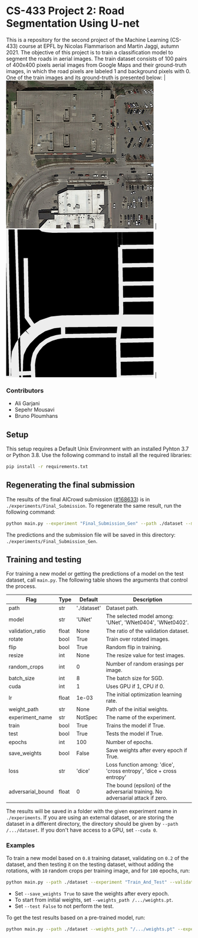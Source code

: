 # CS-433 Project 2: Road Segmentation Using U-net

This is a repository for the second project of the Machine Learning (CS-433) course at EPFL by Nicolas Flammarison and Martin Jaggi, autumn 2021. The objective of this project is to train a classification model to segment the roads in aerial images. The train dataset consists of 100 pairs of 400x400 pixels aerial images from Google Maps and their ground-truth images, in which the road pixels are labeled 1 and background pixels with 0. One of the train images and its ground-truth is presented below:
| ![](images/img_033.png) | ![](images/gt_033.png) |

### Contributors
- Ali Garjani
- Sepehr Mousavi
- Bruno Ploumhans

## Setup
This setup requires a Default Unix Environment with an installed Pyhton 3.7 or Python 3.8. Use the following command to install all the required libraries:
```bash
pip install -r requirements.txt
```

## Regenerating the final submission

The results of the final AICrowd submission ([#168633](https://www.aicrowd.com/challenges/epfl-ml-road-segmentation/submissions/168633)) is in `./experiments/Final_Submission`. To regenerate the same result, run the following command:

```bash
python main.py --experiment "Final_Submission_Gen" --path ./dataset --model "UNet" --validation_ratio 0.2 --cuda 1 --loss 'dice' --epoch 70 --save_weights True
```
The predictions and the submission file will be saved in this directory: `./experiments/Final_Submission_Gen`.

## Training and testing

For training a new model or getting the predictions of a model on the test dataset, call `main.py`. The following table shows the arguments that control the process.

| Flag                  | Type  | Default   | Description                               | 
| --------------------- | ----- | --------- | ----------------------------------------- |
| path                  | str   | './dataset' | Dataset path.                             |
| model                 | str   | 'UNet'    | The selected model among: 'UNet', 'WNet0404', 'WNet0402'.|
| validation_ratio      | float | None      | The ratio of the validation dataset.      |
| rotate                | bool  | True      | Train over rotated images.                |
| flip                  | bool  | True      | Random flip in training.                  |
| resize                | int   | None      | The resize value for test images.         |
| random_crops          | int   | 0         | Number of random erasings per image.      |
| batch_size            | int   | 8         | The batch size for SGD.                   |
| cuda                  | int   | 1         | Uses GPU if 1, CPU if 0.                  |
| lr                    | float | 1e-03     | The initial optimization learning rate.   |
| weight_path           | str   | None      | Path of the initial weights.              |
| experiment_name       | str   | NotSpec   | The name of the experiment.               |
| train                 | bool  | True      | Trains the model if True.                 |
| test                  | bool  | True      | Tests the model if True.                  |
| epochs                | int   | 100       | Number of epochs.                         |
| save_weights          | bool  | False     | Save weights after every epoch if True.   |
| loss                  | str   | 'dice'    | Loss function among: 'dice', 'cross entropy', 'dice + cross entropy'|
| adversarial_bound     | float | 0         | The bound (epsilon) of the adversarial training. No adversarial attack if zero.|

The results will be saved in a folder with the given experiment name in `./experiments`. If you are using an external dataset, or are storing the dataset in a different directory, the directory should be given by `--path /.../dataset`. If you don't have access to a GPU, set `--cuda 0`.

### Examples

To train a new model based on `0.8` training dataset, validating on `0.2` of the dataset, and then testing it on the testing dataset, without adding the rotations, with `10` random crops per training image, and for `100` epochs, run:
```bash
python main.py --path ./dataset --experiment "Train_And_Test" --validation_ratio 0.2 --rotate False --random_crops 10 --epoch 100
```
- Set `--save_weights True` to save the weights after every epoch.
- To start from initial weights, set `--weights_path /.../weights.pt`.
- Set `--test False` to not perform the test.


To get the test results based on a pre-trained model, run:
```bash
python main.py --path ./dataset --weights_path "/.../weights.pt" --experiment "Test_Pretrained" --train False
```
